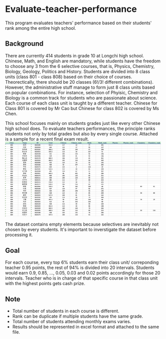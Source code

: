 # Evaluate-teacher-performance
This program evaluates teachers' performance based on their students' rank among the entire high school.


## Background
There are currently 414 students in grade 10 at Longchi high school. Chinese, Math, and English are mandatory, while students have the freedom to choose any 3 from the 6 selective courses, that is, Physics, Chemistry, Biology, Geology, Politics and History. Students are divided into 8 class units (class 801 - class 808) based on their choice of courses. Theorectically, there should be 20 classes (6!/3! different combinations). However, the administrative stuff manage to form just 8 class units based on popular combinations. For instance, selection of Phyisic, Chemistry and Biology is a common track for students who are passionate about science. Each course of each class unit is taught by a different teacher. Chinese for Class 801 is covered by Mr Cao but Chinese for class 802 is covered by Ms Chen.

This school focuses mainly on students grades just like every other Chinese high school does. To evaluate teachers performances, the principle ranks students not only by total grades but also by every single course. Attached is a sample for a recent final exam result. 
![](https://github.com/rushuifang/Evaluate-teacher-performance/blob/master/dataSnapshot.png)

The dataset contains empty elements because selectives are inevitably not chosen by every students. It's important to inverstigate the dataset before processing it.

## Goal
For each course, every top 6% students earn their class unit/ correponding teacher 0.95 points, the rest of 94% is divided into 20 intervals. Students would earn 0.9, 0.85, ..., 0.05, 0.03 and 0.02 points accordingly for those 20 intervals. Teacher who is in charge of that specific course in that class unit with the highest points gets cash prize.

## Note
* Total number of students in each course is different.
* Rank can be duplicate if multiple students have the same grade.
* Total number of students attending monthly exams varies.
* Results should be represented in excel format and attached to the same file.

